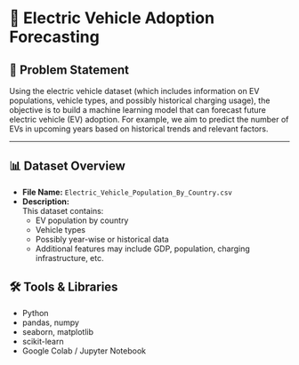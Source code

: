 # 🚗 Electric Vehicle Adoption Forecasting

## 📌 Problem Statement
Using the electric vehicle dataset (which includes information on EV populations, vehicle types, and possibly historical charging usage), the objective is to build a machine learning model that can forecast future electric vehicle (EV) adoption. For example, we aim to predict the number of EVs in upcoming years based on historical trends and relevant factors.

---
## 📊 Dataset Overview

- **File Name:** `Electric_Vehicle_Population_By_Country.csv`
- **Description:**  
  This dataset contains:
  - EV population by country
  - Vehicle types
  - Possibly year-wise or historical data
  - Additional features may include GDP, population, charging infrastructure, etc.

## 🛠️ Tools & Libraries
- Python
- pandas, numpy
- seaborn, matplotlib
- scikit-learn
- Google Colab / Jupyter Notebook
